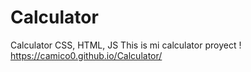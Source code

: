 # Calculator
Calculator CSS, HTML, JS
This is mi calculator proyect !
https://camico0.github.io/Calculator/
